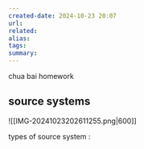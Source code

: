```yaml
---
created-date: 2024-10-23 20:07
url:
related:
alias:
tags:
summary:
---
```

chua bai homework
## source systems

![[IMG-20241023202611255.png|600]]

types of source system : 
